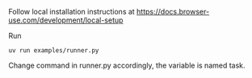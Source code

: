 Follow local installation instructions at https://docs.browser-use.com/development/local-setup

Run 

```
uv run examples/runner.py
```

Change command in runner.py accordingly, the variable is named task.
